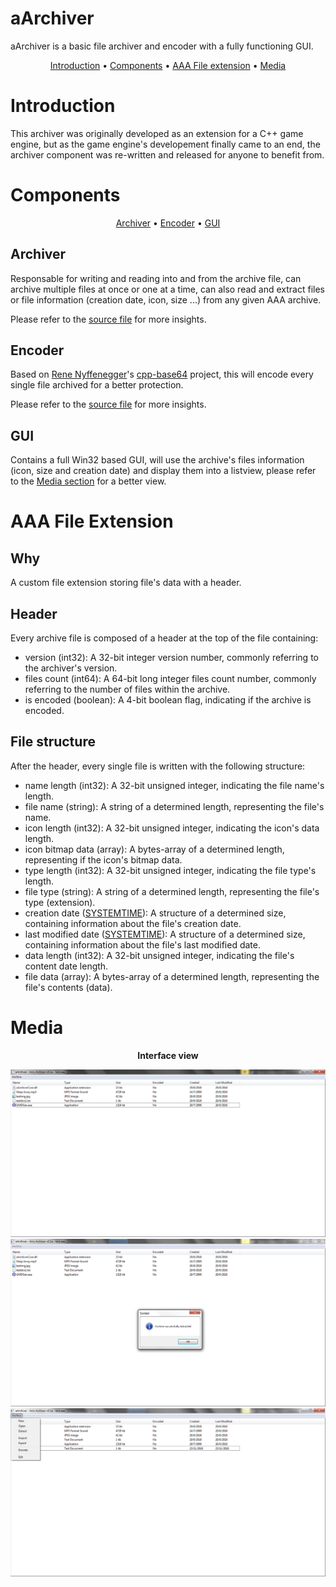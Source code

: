 # aArchiver
aArchiver is a basic file archiver and encoder with a fully functioning GUI.

<p align="center">
  <a href="#introduction">Introduction</a> •
  <a href="#components">Components</a> •
  <a href="#aaa-file-extension">AAA File extension</a> •
  <a href="#media">Media</a>
</p>

# Introduction

This archiver was originally developed as an extension for a C++ game engine, but as the game engine's developement finally came to an end, 
the archiver component was re-written and released for anyone to benefit from.

# Components

<p align="center">
  <a href="#generator">Archiver</a> •
  <a href="#encoder">Encoder</a> •
  <a href="#gui">GUI</a>
</p>

## Archiver

Responsable for writing and reading into and from the archive file, can archive multiple files at once or one at a time, can also read and
extract files or file information (creation date, icon, size ...) from any given AAA archive.

Please refer to the <a href="https://github.com/MedAnisBenSalah/aArchiver/blob/master/Compressor/Archiver.cpp">source file</a> for more insights.

## Encoder

Based on <a href="https://github.com/ReneNyffenegger">Rene Nyffenegger</a>'s <a href="https://github.com/ReneNyffenegger/cpp-base64">cpp-base64</a> project, this will encode every single file archived for a better
protection.

Please refer to the <a href="https://github.com/MedAnisBenSalah/aArchiver/blob/master/Shared/Encoder.cpp">source file</a> for more insights.

## GUI

Contains a full Win32 based GUI, will use the archive's files information (icon, size and creation date) and display them into a listview, please
refer to the <a href="#media">Media section</a> for a better view.

# AAA File Extension

## Why

A custom file extension storing file's data with a header.

## Header

Every archive file is composed of a header at the top of the file containing:

* version (int32): A 32-bit integer version number, commonly referring to the archiver's version.
* files count (int64): A 64-bit long integer files count number, commonly referring to the number of files within the archive.
* is encoded (boolean): A 4-bit boolean flag, indicating if the archive is encoded.

## File structure

After the header, every single file is written with the following structure:

* name length (int32): A 32-bit unsigned integer, indicating the file name's length.
* file name (string): A string of a determined length, representing the file's name.
* icon length (int32): A 32-bit unsigned integer, indicating the icon's data length.
* icon bitmap data (array): A bytes-array of a determined length, representing if the icon's bitmap data.
* type length (int32): A 32-bit unsigned integer, indicating the file type's length.
* file type (string): A string of a determined length, representing the file's type (extension).
* creation date (<a href="https://msdn.microsoft.com/en-us/library/windows/desktop/ms724950(v=vs.85).aspx">SYSTEMTIME</a>): A structure of a determined size, containing information about the file's creation date.
* last modified date (<a href="https://msdn.microsoft.com/en-us/library/windows/desktop/ms724950(v=vs.85).aspx">SYSTEMTIME</a>): A structure of a determined size, containing information about the file's last modified date.
* data length (int32): A 32-bit unsigned integer, indicating the file's content date length.
* file data (array): A bytes-array of a determined length, representing the file's contents (data).

# Media

<p align=center><b>Interface view</b></p>

![General interface](https://github.com/MedAnisBenSalah/aArchiver/blob/master/Media/screen1.png)
![Extraction interface](https://github.com/MedAnisBenSalah/aArchiver/blob/master/Media/screen2.png)
![Context menu](https://github.com/MedAnisBenSalah/aArchiver/blob/master/Media/screen3.png)


